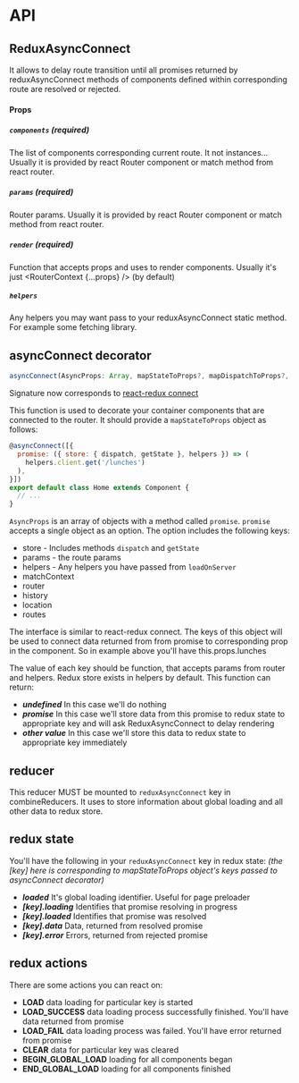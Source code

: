 API
============

## ReduxAsyncConnect
It allows to delay route transition until all promises returned by reduxAsyncConnect methods of components defined within corresponding route are resolved or rejected.

#### Props
##### `components` (required)
The list of components corresponding current route. It not instances...
Usually it is provided by react Router component or match method from react router.

##### `params` (required)
Router params.
Usually it is provided by react Router component or match method from react router.

##### `render` (required)
Function that accepts props and uses to render components.
Usually it's just <RouterContext {...props} /> (by default)

##### `helpers`
Any helpers you may want pass to your reduxAsyncConnect static method.
For example some fetching library.

## asyncConnect decorator

```js
asyncConnect(AsyncProps: Array, mapStateToProps?, mapDispatchToProps?, mergeProps?, options?)
```

Signature now corresponds to [react-redux connect](https://github.com/reactjs/react-redux/blob/master/docs/api.md#connectmapstatetoprops-mapdispatchtoprops-mergeprops-options)

This function is used to decorate your container components that are connected to the router. It should provide a `mapStateToProps` object as follows:

```js
@asyncConnect([{
  promise: ({ store: { dispatch, getState }, helpers }) => (
    helpers.client.get('/lunches')
  ),
}])
export default class Home extends Component {
  // ...
}
```

`AsyncProps` is an array of objects with a method called `promise`. `promise`
accepts a single object as an option. The option includes the following keys:

* store - Includes methods `dispatch` and `getState`
* params - the route params
* helpers - Any helpers you have passed from `loadOnServer`
* matchContext
* router
* history
* location
* routes

The interface is similar to react-redux connect. The keys of this object will be used to connect data returned from from promise to corresponding prop in the component.
So in example above you'll have this.props.lunches

The value of each key should be function, that accepts params from router and helpers. Redux store exists in helpers by default.
This function can return:
- _**undefined**_ In this case we'll do nothing
- _**promise**_ In this case we'll store data from this promise to redux state to appropriate key and will ask ReduxAsyncConnect to delay rendering
- _**other value**_ In this case we'll store this data to redux state to appropriate key immediately

## reducer
This reducer MUST be mounted to `reduxAsyncConnect` key in combineReducers.
It uses to store information about global loading and all other data to redux store.

## redux state
You'll have the following in your `reduxAsyncConnect` key in redux state:
_(the [key] here is corresponding to mapStateToProps object's keys passed to asyncConnect decorator)_

- _**loaded**_ It's global loading identifier. Useful for page preloader
- _**[key].loading**_ Identifies that promise resolving in progress
- _**[key].loaded**_ Identifies that promise was resolved
- _**[key].data**_ Data, returned from resolved promise
- _**[key].error**_ Errors, returned from rejected promise

## redux actions
There are some actions you can react on:
- **LOAD** data loading for particular key is started
- **LOAD_SUCCESS** data loading process successfully finished. You'll have data returned from promise
- **LOAD_FAIL** data loading process was failed. You'll have error returned from promise
- **CLEAR** data for particular key was cleared
- **BEGIN_GLOBAL_LOAD** loading for all components began
- **END_GLOBAL_LOAD** loading for all components finished
